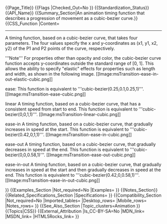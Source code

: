 {{Page_Title}}
{{Flags
|Checked_Out=No
}}
{{Standardization_Status}}
{{API_Name}}
{{Summary_Section|An animation timing function that describes a progression of movement as a cubic-bezier curve.}}
{{CSS_Function
|Content=

____



A timing function, based on a cubic-bezier curve, that takes four parameters. The four values specify the x and y-coordinates as (x1, y1, x2, y2) of the P1 and P2 points of the curve, respectively.

'''Note'''  For properties other than opacity and color, the cubic-bezier curve function accepts y-coordinates outside the standard range of [0, 1]. This allows the ability to specify "elastic" effects for properties such as length and width, as shown in the following image.
[[Image:msTransition-ease-in-out-elastic-cubic.png]]


ease: This function is equivalent to
'''cubic-bezier(0.25,0.1,0.25,1)'''. [[Image:msTransition-ease-cubic.png]]

linear A timing function, based on a cubic-bezier curve, that has a
consistent speed from start to end. This function is equivalent to
'''cubic-bezier(0,0,1,1)'''. [[Image:msTransition-linear-cubic.png]]

ease-in A timing function, based on a cubic-bezier curve, that
gradually increases in speed at the start. This function is equivalent
to
'''cubic-bezier(0.42,0,1,1)'''. [[Image:msTransition-ease-in-cubic.png]]

ease-out
A timing function, based on a cubic-bezier curve, that  gradually decreases in speed at the end. This function is equivalent to '''cubic-bezier(0,0,0.58,1)'''. [[Image:msTransition-ease-out-cubic.png]]

ease-in-out A timing function, based on a cubic-bezier curve, that
gradually increases in speed at the start and then gradually decreases
in speed at the end. This function is equivalent to
'''cubic-bezier(0.42,0,0.58,1)'''. [[Image:msTransition-ease-in-out-cubic.png]]




}}
{{Examples_Section
|Not_required=No
|Examples=
}}
{{Notes_Section}}
{{Related_Specifications_Section
|Specifications=
}}
{{Compatibility_Section
|Not_required=No
|Imported_tables=
|Desktop_rows=
|Mobile_rows=
|Notes_rows=
}}
{{See_Also_Section
|Topic_clusters=Animation
}}
{{Topics|CSS}}
{{External_Attribution
|Is_CC-BY-SA=No
|MDN_link=
|MSDN_link=
|HTML5Rocks_link=
}}